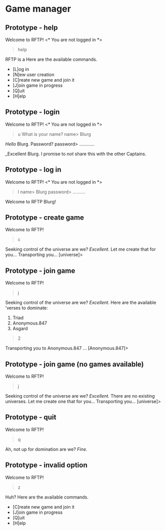 # Game manager #

## Prototype - help ##

Welcome to RFTP!
<* You are not logged in *> 
> help

RFTP is a <quick game description here>
Here are the available commands.
 * [L]og in
 * [N]ew user creation
 * [C]reate new game and join it
 * [J]oin game in progress
 * [Q]uit
 * [H]elp
 
> 

## Prototype - login ##

Welcome to RFTP!
<* You are not logged in *> 
> u
What is your name?
name> Blurg

_Hello_ Blurg. Password?
password> ............

_Excellent Blurg. I promise to _not_ share this with the other Captains.

>

## Prototype - log in ##

Welcome to RFTP!
<* You are not logged in *> 
> l
name> Blurg
password> ..........


Welcome to RFTP Blurg!
>

## Prototype - create game ##

Welcome to RFTP!
> c

Seeking control of the universe are we?
_Excellent._
Let me create that for you...
Transporting you...
[universe]> 

## Prototype - join game ##

Welcome to RFTP!
> j

Seeking control of the universe are we?
_Excellent._
Here are the available 'verses to dominate:
 1. Triad
 2. Anonymous.847
 3. Asgard

> 2

Transporting you to Anonymous.847 ...
[Anonymous.847]> 

## Prototype - join game (no games available) ##

Welcome to RFTP!
> j

Seeking control of the universe are we?
_Excellent._
There are no existing universes.
Let me create one that for you...
Transporting you...
[universe]> 

## Prototype - quit ##

Welcome to RFTP!
> q

Ah, not up for domination are we?
_Fine._

## Prototype - invalid option ##

Welcome to RFTP!
> z

Huh?
Here are the available commands.
 * [C]reate new game and join it
 * [J]oin game in progress
 * [Q]uit
 * [H]elp 

> 
